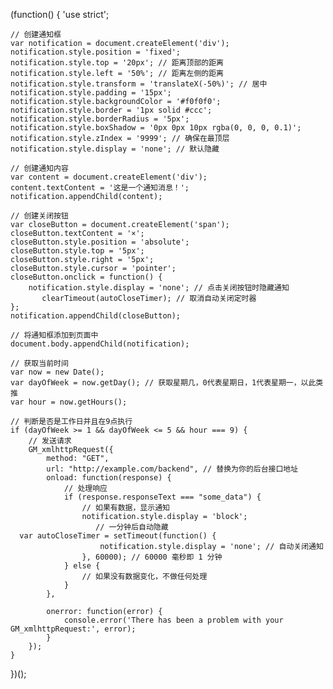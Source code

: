 (function() {
    'use strict';

    // 创建通知框
    var notification = document.createElement('div');
    notification.style.position = 'fixed';
    notification.style.top = '20px'; // 距离顶部的距离
    notification.style.left = '50%'; // 距离左侧的距离
    notification.style.transform = 'translateX(-50%)'; // 居中
    notification.style.padding = '15px';
    notification.style.backgroundColor = '#f0f0f0';
    notification.style.border = '1px solid #ccc';
    notification.style.borderRadius = '5px';
    notification.style.boxShadow = '0px 0px 10px rgba(0, 0, 0, 0.1)';
    notification.style.zIndex = '9999'; // 确保在最顶层
    notification.style.display = 'none'; // 默认隐藏

    // 创建通知内容
    var content = document.createElement('div');
    content.textContent = '这是一个通知消息！';
    notification.appendChild(content);

    // 创建关闭按钮
    var closeButton = document.createElement('span');
    closeButton.textContent = '×';
    closeButton.style.position = 'absolute';
    closeButton.style.top = '5px';
    closeButton.style.right = '5px';
    closeButton.style.cursor = 'pointer';
    closeButton.onclick = function() {
        notification.style.display = 'none'; // 点击关闭按钮时隐藏通知
           clearTimeout(autoCloseTimer); // 取消自动关闭定时器
    };
    notification.appendChild(closeButton);

    // 将通知框添加到页面中
    document.body.appendChild(notification);

    // 获取当前时间
    var now = new Date();
    var dayOfWeek = now.getDay(); // 获取星期几，0代表星期日，1代表星期一，以此类推
    var hour = now.getHours();

    // 判断是否是工作日并且在9点执行
    if (dayOfWeek >= 1 && dayOfWeek <= 5 && hour === 9) {
        // 发送请求
        GM_xmlhttpRequest({
            method: "GET",
            url: "http://example.com/backend", // 替换为你的后台接口地址
            onload: function(response) {
                // 处理响应
                if (response.responseText === "some_data") {
                    // 如果有数据，显示通知
                    notification.style.display = 'block';
                       // 一分钟后自动隐藏
      var autoCloseTimer = setTimeout(function() {
                        notification.style.display = 'none'; // 自动关闭通知
                    }, 60000); // 60000 毫秒即 1 分钟
                } else {
                    // 如果没有数据变化，不做任何处理
                }
            },
            
            onerror: function(error) {
                console.error('There has been a problem with your GM_xmlhttpRequest:', error);
            }
        });
    }
})();
